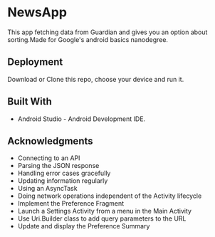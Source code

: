 # NewsApp

This app fetching data from Guardian and gives you an option about sorting.Made for Google's android basics nanodegree.

## Deployment
Download or Clone this repo, choose your device and run it.

## Built With
* Android Studio - Android Development IDE.

## Acknowledgments

* Connecting to an API
* Parsing the JSON response
* Handling error cases gracefully
* Updating information regularly
* Using an AsyncTask
* Doing network operations independent of the Activity lifecycle
* Implement the Preference Fragment
* Launch a Settings Activity from a menu in the Main Activity
* Use Uri.Builder class to add query parameters to the URL
* Update and display the Preference Summary